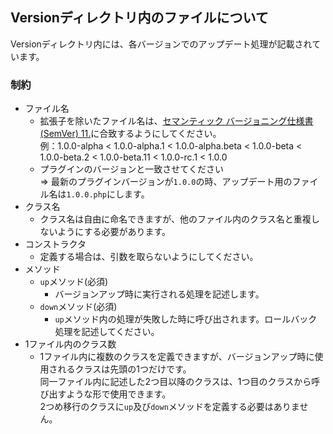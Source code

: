 ## Versionディレクトリ内のファイルについて
Versionディレクトリ内には、各バージョンでのアップデート処理が記載されています。

### 制約
- ファイル名
  - 拡張子を除いたファイル名は、[セマンティック バージョニング仕様書 (SemVer) 11.](https://semver.org/lang/ja/#spec-item-11)に合致するようにしてください。  
  例：1.0.0-alpha < 1.0.0-alpha.1 < 1.0.0-alpha.beta < 1.0.0-beta < 1.0.0-beta.2 < 1.0.0-beta.11 < 1.0.0-rc.1 < 1.0.0
  - プラグインのバージョンと一致させてください  
    ⇒ 最新のプラグインバージョンが`1.0.0`の時、アップデート用のファイル名は`1.0.0.php`にします。
- クラス名
  - クラス名は自由に命名できますが、他のファイル内のクラス名と重複しないようにする必要があります。
- コンストラクタ
  - 定義する場合は、引数を取らないようにしてください。
- メソッド
  - `up`メソッド(必須)
	- バージョンアップ時に実行される処理を記述します。
  - `down`メソッド(必須)
	- `up`メソッド内の処理が失敗した時に呼び出されます。ロールバック処理を記述してください。
- 1ファイル内のクラス数
  - 1ファイル内に複数のクラスを定義できますが、バージョンアップ時に使用されるクラスは先頭の1つだけです。  
    同一ファイル内に記述した2つ目以降のクラスは、1つ目のクラスから呼び出すような形で使用できます。  
	2つめ移行のクラスに`up`及び`down`メソッドを定義する必要はありません。
